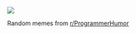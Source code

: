 ![](https://preview.redd.it/3vmvrlwtv87e1.png?width=640&crop=smart&auto=webp&s=d9f884a99215c4a98fe7b9facdbf29aad0e5c60a)

 Random memes from [r/ProgrammerHumor](https://www.reddit.com/r/ProgrammerHumor/)
